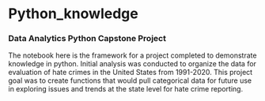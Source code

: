 # Python_knowledge
### Data Analytics Python Capstone Project

The notebook here is the framework for a project completed to demonstrate knowledge in python. Initial analysis was conducted to organize the data 
for evaluation of hate crimes in the United States from 1991-2020. This project goal was to create functions that would pull categorical data for
future use in exploring issues and trends at the state level for hate crime reporting. 


